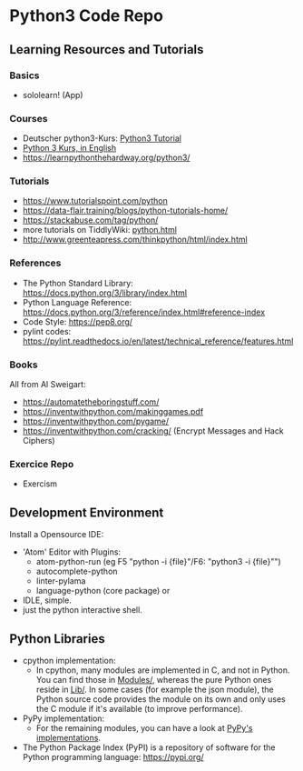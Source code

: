 # Python3 Code Repo

## Learning Resources and Tutorials
### Basics
- sololearn! (App)

### Courses
- Deutscher python3-Kurs:
  [Python3 Tutorial](https://www.python-kurs.eu/python3_interaktiv.php)
- [Python 3 Kurs, in English](http://www.learnpython.org/)
- https://learnpythonthehardway.org/python3/

### Tutorials
- https://www.tutorialspoint.com/python
- https://data-flair.training/blogs/python-tutorials-home/
- https://stackabuse.com/tag/python/
- more tutorials on TiddlyWiki: [python.html](python.html)
- http://www.greenteapress.com/thinkpython/html/index.html

### References
- The Python Standard Library: https://docs.python.org/3/library/index.html
- Python Language Reference: https://docs.python.org/3/reference/index.html#reference-index
- Code Style: https://pep8.org/
- pylint codes: https://pylint.readthedocs.io/en/latest/technical_reference/features.html

### Books
All from Al Sweigart:
* https://automatetheboringstuff.com/
* https://inventwithpython.com/makinggames.pdf
* https://inventwithpython.com/pygame/
* https://inventwithpython.com/cracking/ (Encrypt Messages and Hack Ciphers)

### Exercice Repo
* Exercism

## Development Environment
Install a Opensource IDE:
- 'Atom' Editor with Plugins:
  - atom-python-run
    (eg F5 "python -i {file}"/F6: "python3 -i {file}"")
  - autocomplete-python
  - linter-pylama
  - language-python (core package)
or
- IDLE, simple.
- just the python interactive shell.

## Python Libraries
- cpython implementation:
  - In cpython, many modules are implemented in C, and not in Python. You can find those in [Modules/](https://github.com/python/cpython/tree/master/Modules), whereas the pure Python ones reside in [Lib/](https://github.com/python/cpython/tree/master/Lib). In some cases (for example the json module), the Python source code provides the module on its own and only uses the C module if it's available (to improve performance).
- PyPy implementation:
  - For the remaining modules, you can have a look at [PyPy's implementations](https://bitbucket.org/pypy/pypy/src/tip/lib_pypy).
- The Python Package Index (PyPI) is a repository of software for the Python programming language: https://pypi.org/
